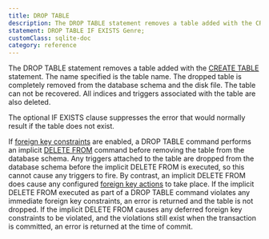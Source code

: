 ```yaml
---
title: DROP TABLE
description: The DROP TABLE statement removes a table added with the CREATE TABLE statement.
statement: DROP TABLE IF EXISTS Genre;
customClass: sqlite-doc
category: reference
---
```


<!-- do-not-touch-svg-import: 'droptable.svg' -->

The DROP TABLE statement removes a table added with the [CREATE
TABLE](lang_createtable) statement. The name specified is the table
name. The dropped table is completely removed from the database schema
and the disk file. The table can not be recovered. All indices and
triggers associated with the table are also deleted.

The optional IF EXISTS clause suppresses the error that would normally
result if the table does not exist.

If <a href="https://www.sqlite.org/foreignkeys.html"
target="_blank">foreign key constraints</a> are enabled, a DROP TABLE
command performs an implicit [DELETE FROM](lang_delete) command before
removing the table from the database schema. Any triggers attached to
the table are dropped from the database schema before the implicit
DELETE FROM is executed, so this cannot cause any triggers to fire. By
contrast, an implicit DELETE FROM does cause any configured
<a href="https://www.sqlite.org/foreignkeys.html#fk_actions"
target="_blank">foreign key actions</a> to take place. If the implicit
DELETE FROM executed as part of a DROP TABLE command violates any
immediate foreign key constraints, an error is returned and the table is
not dropped. If the implicit DELETE FROM causes any deferred foreign key
constraints to be violated, and the violations still exist when the
transaction is committed, an error is returned at the time of commit.
